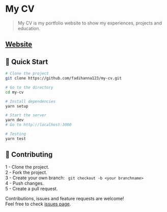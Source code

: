 # My CV

> My CV is my portfolio website to show my experiences, projects and education.

## [Website]([https://fadihanna123.github.io/my-cv](https://my-cv123.netlify.app/))


## 🚀 Quick Start

```sh
# Clone the project
git clone https://github.com/fadihanna123/my-cv.git
```

```sh
# Go to the directory
cd my-cv
```

```sh
# Install dependencies
yarn setup
```

```sh
# Start the server
yarn dev
# Go to http://localhost:3000
```

```sh
# Testing
yarn test
```

## 🤝 Contributing

1 - Clone the project. <br />
2 - Fork the project. <br />
3 - Create your own branch: ```
git checkout -b <your branchname>``` <br />
4 - Push changes. <br />
5 - Create a pull request. <br />

Contributions, issues and feature requests are welcome!<br />Feel free to check [issues page](https://github.com/fadihanna123/my-cv/issues).

